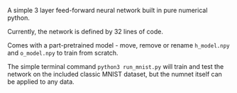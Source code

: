 A simple 3 layer feed-forward neural network built in pure numerical python.

Currently, the network is defined by 32 lines of code.

Comes with a part-pretrained model - move, remove or rename `h_model.npy` and `o_model.npy` to train from scratch. 

The simple terminal command `python3 run_mnist.py` will train and test the network on the included classic MNIST dataset, but the numnet itself can be applied to any data.

